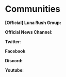 # Communities

**\[Official] Luna Rush Group:**&#x20;

**Official News Channel**:

**Twitter**:

**Facebook**

**Discord:**

**Youtube**:
